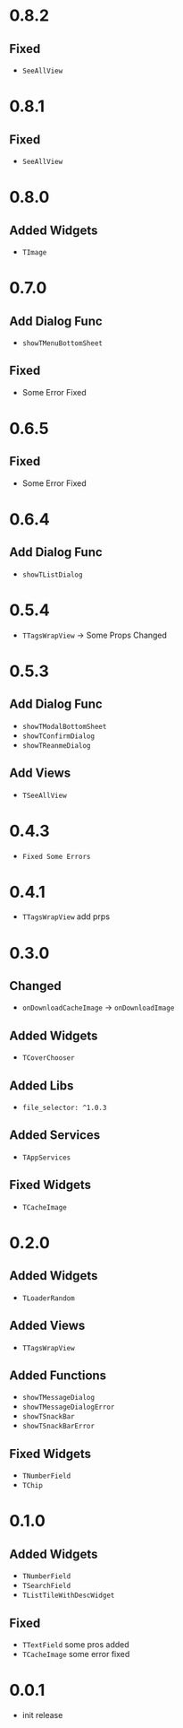 # 0.8.2

## Fixed

- `SeeAllView`

# 0.8.1

## Fixed

- `SeeAllView`

# 0.8.0

## Added Widgets

- `TImage`

# 0.7.0

## Add Dialog Func

- `showTMenuBottomSheet`

## Fixed

- Some Error Fixed

# 0.6.5

## Fixed

- Some Error Fixed

# 0.6.4

## Add Dialog Func

- `showTListDialog`

# 0.5.4

- `TTagsWrapView` -> Some Props Changed

# 0.5.3

## Add Dialog Func

- `showTModalBottomSheet`
- `showTConfirmDialog`
- `showTReanmeDialog`

## Add Views

- `TSeeAllView`

# 0.4.3

- `Fixed Some Errors`

# 0.4.1

- `TTagsWrapView` add prps

# 0.3.0

## Changed

- `onDownloadCacheImage` -> `onDownloadImage`

## Added Widgets

- `TCoverChooser`

## Added Libs

- `file_selector: ^1.0.3`

## Added Services

- `TAppServices`

## Fixed Widgets

- `TCacheImage`

# 0.2.0

## Added Widgets

- `TLoaderRandom`

## Added Views

- `TTagsWrapView`

## Added Functions

- `showTMessageDialog`
- `showTMessageDialogError`
- `showTSnackBar`
- `showTSnackBarError`

## Fixed Widgets

- `TNumberField`
- `TChip`

# 0.1.0

## Added Widgets

- `TNumberField`
- `TSearchField`
- `TListTileWithDescWidget`

## Fixed

- `TTextField` some pros added
- `TCacheImage` some error fixed

# 0.0.1

- init release
